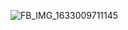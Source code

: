 ![FB_IMG_1633009711145](https://user-images.githubusercontent.com/91201543/135468344-6b7cec6e-2e40-4b74-aaa0-03cee15398a0.jpg)
